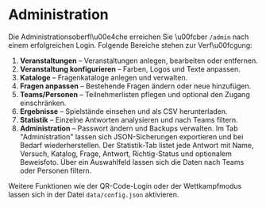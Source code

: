 # Administration

Die Administrationsoberfl\u00e4che erreichen Sie \u00fcber `/admin` nach einem erfolgreichen Login. Folgende Bereiche stehen zur Verf\u00fcgung:

1. **Veranstaltungen** – Veranstaltungen anlegen, bearbeiten oder entfernen.
2. **Veranstaltung konfigurieren** – Farben, Logos und Texte anpassen.
3. **Kataloge** – Fragenkataloge anlegen und verwalten.
4. **Fragen anpassen** – Bestehende Fragen ändern oder neue hinzufügen.
5. **Teams/Personen** – Teilnehmerlisten pflegen und optional den Zugang einschränken.
6. **Ergebnisse** – Spielstände einsehen und als CSV herunterladen.
7. **Statistik** – Einzelne Antworten analysieren und nach Teams filtern.
8. **Administration** – Passwort ändern und Backups verwalten.
Im Tab "Administration" lassen sich JSON-Sicherungen exportieren und bei Bedarf wiederherstellen.
Der Statistik-Tab listet jede Antwort mit Name, Versuch, Katalog, Frage, Antwort, Richtig-Status und optionalem Beweisfoto. Über ein Auswahlfeld lassen sich die Daten nach Teams oder Personen filtern.

Weitere Funktionen wie der QR-Code-Login oder der Wettkampfmodus lassen sich in der Datei `data/config.json` aktivieren.
